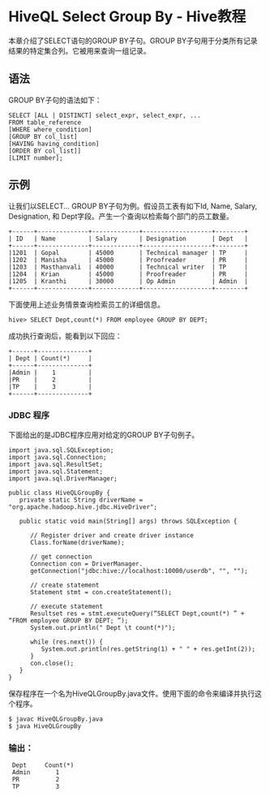 # HiveQL Select Group By - Hive教程

本章介绍了SELECT语句的GROUP BY子句。GROUP BY子句用于分类所有记录结果的特定集合列。它被用来查询一组记录。

## 语法

GROUP BY子句的语法如下：

```
SELECT [ALL | DISTINCT] select_expr, select_expr, ... 
FROM table_reference 
[WHERE where_condition] 
[GROUP BY col_list] 
[HAVING having_condition] 
[ORDER BY col_list]] 
[LIMIT number];
```

## 示例

让我们以SELECT... GROUP BY子句为例。假设员工表有如下Id, Name, Salary, Designation, 和 Dept字段。产生一个查询以检索每个部门的员工数量。

```
+------+--------------+-------------+-------------------+--------+ 
| ID   | Name         | Salary      | Designation       | Dept   |
+------+--------------+-------------+-------------------+--------+ 
|1201  | Gopal        | 45000       | Technical manager | TP     | 
|1202  | Manisha      | 45000       | Proofreader       | PR     | 
|1203  | Masthanvali  | 40000       | Technical writer  | TP     | 
|1204  | Krian        | 45000       | Proofreader       | PR     | 
|1205  | Kranthi      | 30000       | Op Admin          | Admin  |
+------+--------------+-------------+-------------------+--------+

```

下面使用上述业务情景查询检索员工的详细信息。

```
hive> SELECT Dept,count(*) FROM employee GROUP BY DEPT;
```

成功执行查询后，能看到以下回应：

```
+------+--------------+ 
| Dept | Count(*)     | 
+------+--------------+ 
|Admin |    1         | 
|PR    |    2         | 
|TP    |    3         | 
+------+--------------+

```

### JDBC 程序

下面给出的是JDBC程序应用对给定的GROUP BY子句例子。

```
import java.sql.SQLException;
import java.sql.Connection;
import java.sql.ResultSet;
import java.sql.Statement;
import java.sql.DriverManager;

public class HiveQLGroupBy {
   private static String driverName = "org.apache.hadoop.hive.jdbc.HiveDriver";

   public static void main(String[] args) throws SQLException {

      // Register driver and create driver instance
      Class.forName(driverName);

      // get connection
      Connection con = DriverManager.
      getConnection("jdbc:hive://localhost:10000/userdb", "", "");

      // create statement
      Statement stmt = con.createStatement();

      // execute statement
      Resultset res = stmt.executeQuery(“SELECT Dept,count(*) ” + “FROM employee GROUP BY DEPT; ”);
      System.out.println(" Dept \t count(*)");

      while (res.next()) {
         System.out.println(res.getString(1) + " " + res.getInt(2)); 
      }
      con.close();
   }
}
```

保存程序在一个名为HiveQLGroupBy.java文件。使用下面的命令来编译并执行这个程序。

```
$ javac HiveQLGroupBy.java
$ java HiveQLGroupBy
```

### 输出：

```
 Dept     Count(*)
 Admin       1
 PR          2
 TP          3
```

